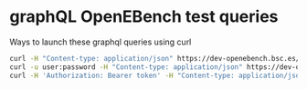 # graphQL OpenEBench test queries

Ways to launch these graphql queries using curl

```bash
curl -H "Content-type: application/json" https://dev-openebench.bsc.es/sciapi/graphql -d @aggregation_query.json
curl -u user:password -H "Content-type: application/json" https://dev-openebench.bsc.es/api/scientific/graphql -d @aggregation_query.json
curl -H 'Authorization: Bearer token' -H "Content-type: application/json" https://dev-openebench.bsc.es/api/scientific/graphql -d @aggregation_query.json
```
